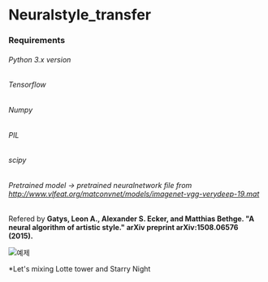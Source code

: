 Neuralstyle_transfer 
====================

### Requirements

###### Python 3.x version
###### Tensorflow
###### Numpy
###### PIL
###### scipy
###### Pretrained model -> pretrained neuralnetwork file from http://www.vlfeat.org/matconvnet/models/imagenet-vgg-verydeep-19.mat

Refered by
__Gatys, Leon A., Alexander S. Ecker, and Matthias Bethge. "A neural algorithm of artistic style." arXiv preprint arXiv:1508.06576 (2015).__

![예제](https://user-images.githubusercontent.com/40904225/65614992-93217080-dff3-11e9-8282-14c75c4946e7.png)

*Let's mixing Lotte tower and Starry Night

